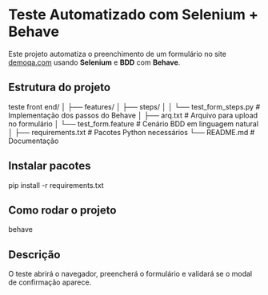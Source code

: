 # Teste Automatizado com Selenium + Behave

Este projeto automatiza o preenchimento de um formulário no site [demoqa.com](https://demoqa.com) usando **Selenium** e **BDD** com **Behave**.

## Estrutura do projeto

teste front end/
│
├── features/
│ ├── steps/
│ │ └── test_form_steps.py # Implementação dos passos do Behave
│ ├── arq.txt # Arquivo para upload no formulário
│ └── test_form.feature # Cenário BDD em linguagem natural
│
├── requirements.txt # Pacotes Python necessários
└── README.md # Documentação

## Instalar pacotes

pip install -r requirements.txt

## Como rodar o projeto

behave

## Descrição

O teste abrirá o navegador, preencherá o formulário e validará se o modal de confirmação aparece.